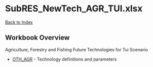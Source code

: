 # SubRES_NewTech_AGR_TUI.xlsx

[Back to Index](../../README.md)

## Workbook Overview

Agriculture, Forestry and Fishing Future Technologies for Tui Scenario

- [OTH_AGR](OTH_AGR.md) - Technology definitions and parameters
